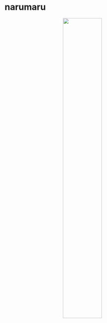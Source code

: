 # narumaru
<div align="center">
   <img src="https://user-images.githubusercontent.com/33249297/38356227-24ec785e-38fa-11e8-952b-0b09c051a613.jpg" width="50%"></img>
</div>
